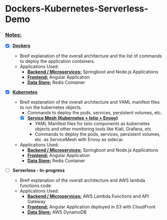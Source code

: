 # Dockers-Kubernetes-Serverless-Demo

### [Notes:](https://github.com/sriram-ponangi/Dockers-Kubernetes-Demo/tree/master/Notes)
  - [X] **[Dockers](https://github.com/sriram-ponangi/Dockers-Kubernetes-Demo/tree/master/Notes/1.%20Dockers)**
    - Breif explanation of the overall architecture and the list of commands to deploy the application containers.
    - Applications Used:
      - **[Backend / Microservices:](https://github.com/sriram-ponangi/dockers-k8s-demo-microservices)** Springboot and Node.js Applications
      - **[Frontend:](https://github.com/sriram-ponangi/dockers-k8s-demo-frontend)** Angular Application
      - **[Data Store:](https://hub.docker.com/_/redis)** Redis Container
      
  - [X] **[Kubernetes](https://github.com/sriram-ponangi/Dockers-Kubernetes-Demo/tree/master/Notes/2.%20Kubernetes)**
    - Breif explanation of the overall architecture and YAML manifest files to run the kubernetes objects.
      - Commands to deploy the pods, services, persistent volumes, etc.    
      - [X] **[Service Mesh (Kubernetes + Istio + Envoy)](https://github.com/sriram-ponangi/Dockers-Kubernetes-Serverless-Demo/tree/master/Notes/2.%20Kubernetes/Istio-Service-Mesh)**
        - YAML Manifest files for Istio components as kubernetes objects and other monitoring tools like Kiali, Grafana, etc.
        - Commands to deploy the pods, services, persistent volumes, etc. as ServiceMesh with Envoy as sidecar.
    - Applications Used:
      - **[Backend / Microservices:](https://github.com/sriram-ponangi/dockers-k8s-demo-microservices)** Springboot and Node.js Applications
      - **[Frontend:](https://github.com/sriram-ponangi/dockers-k8s-demo-frontend)** Angular Application
      - **[Data Store:](https://hub.docker.com/_/redis)** Redis Container 

 - [ ] **Serverless - In-progress**
     - Breif explanation of the overall architecture and AWS lambda functions code.
     - Applications Used:
        -  **[Backend / Microservices:]()** AWS Lambda Functions and API Gateway
        -  **[Frontend:](https://github.com/sriram-ponangi/dockers-k8s-demo-frontend)** Angular Application deployed in S3 with CloudFront
        -  **[Data Store:](https://aws.amazon.com/dynamodb/)** AWS DynamoDB
 

